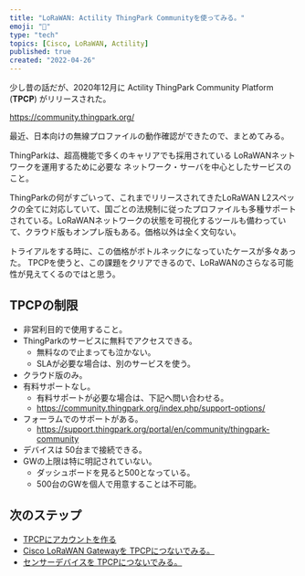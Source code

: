 ```yaml
---
title: "LoRaWAN: Actility ThingPark Communityを使ってみる。"
emoji: "🦝"
type: "tech"
topics: [Cisco, LoRaWAN, Actility]
published: true
created: "2022-04-26"
---
```


少し昔の話だが、2020年12月に Actility ThingPark Community Platform (**TPCP**) がリリースされた。

https://community.thingpark.org/

最近、日本向けの無線プロファイルの動作確認ができたので、まとめてみる。

ThingParkは、超高機能で多くのキャリアでも採用されている
LoRaWANネットワークを運用するために必要な
ネットワーク・サーバを中心としたサービスのこと。

ThingParkの何がすごいって、これまでリリースされてきたLoRaWAN L2スペックの全てに対応していて、国ごとの法規制に従ったプロファイルも多種サポートされている。LoRaWANネットワークの状態を可視化するツールも備わっていて、クラウド版もオンプレ版もある。価格以外は全く文句ない。

トライアルをする時に、この価格がボトルネックになっていたケースが多々あった。
TPCPを使うと、この課題をクリアできるので、LoRaWANのさらなる可能性が見えてくるのではと思う。

## TPCPの制限

- 非営利目的で使用すること。
- ThingParkのサービスに無料でアクセスできる。
    + 無料なので止まっても泣かない。
    + SLAが必要な場合は、別のサービスを使う。
- クラウド版のみ。
- 有料サポートなし。
    + 有料サポートが必要な場合は、下記へ問い合わせる。
    + https://community.thingpark.org/index.php/support-options/
- フォーラムでのサポートがある。
    + https://support.thingpark.org/portal/en/community/thingpark-community
- デバイスは 50台まで接続できる。
- GWの上限は特に明記されていない。
    + ダッシュボードを見ると500となっている。
    + 500台のGWを個人で用意することは不可能。

## 次のステップ

- [TPCPにアカウントを作る](/tanupoo/articles/lorawan-tpcp-create-account)
- [Cisco LoRaWAN Gatewayを TPCPにつないでみる。](/tanupoo/articles/lorawan-cisco-gateway-tpcp)
- [センサーデバイスを TPCPにつないでみる。](lorawan-tpcp-adding-device)



